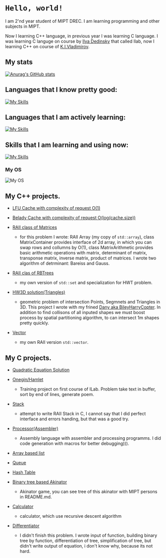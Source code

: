 # `Hello, world!`

I am 2'nd year student of MIPT DREC. I am learning programming and other subjects in MIPT.

Now I learning C++ language, in previous year I was learning C language. I was learning C languge on course by
[Ilya Dedinsky](https://github.com/ded32) that called Ilab, now I learning C++ on course of [K.I.Vladimirov](https://github.com/tilir).

## My stats

[![Anurag's GitHub stats](https://github-readme-stats.vercel.app/api?username=LegendaryHog&show_icons=true&theme=dark)](https://github.com/anuraghazra/github-readme-stats)

## Languages that I know pretty good:
[![My Skills](https://skillicons.dev/icons?i=c)](https://skillicons.dev)

## Languages that I am actively learning:
[![My Skills](https://skillicons.dev/icons?i=cpp)](https://skillicons.dev)

## Skills that I am learning and using now:
[![My Skills](https://skillicons.dev/icons?i=git,cmake,python,bash,latex,markdown)](https://skillicons.dev)

### My OS
![My OS](https://img.shields.io/badge/manjaro-35BF5C?style=for-the-badge&logo=manjaro&logoColor=white)


## My C++ projects.

- [LFU Cache with complexity of request O(1)](https://github.com/LegendaryHog/cache)

- [Belady Cache with complexity of request O(log(cache.size))](https://github.com/LegendaryHog/belady_cache)

- [RAII class of Matrices](https://github.com/LegendaryHog/matrix)
    - for this problem I wrote: RAII Array (my copy of `std::array`), class MatrixContainer provides interface of 2d array, in which you can swap rows and collumns by O(1), class MatrixArithmetic provides basic arithmetic operations with matrix, determinant of matrix, transponse matrix, inverse matrix, product of matrices. I wrote two algorithm of detrminant: Bareiss and Gauss.

- [RAII clas of RBTrees](https://github.com/LegendaryHog/SearchTree) 
    - my own version of `std::set` and specialization for HWT problem.

- [HW3D solution(Triangles)](https://github.com/LegendaryHog/Triangles)
    - geometric problem of intersection Points, Segmnets and Triangles in 3D. This project I wrote with my frined [Dany aka BileyHarryCopter](https://github.com/BileyHarryCopter). In addition to find collisons of all inputed shapes we must boost process by spatial partitioning algorithm, to can intersect 1m shapes pretty quickly.

- [Vector](https://github.com/LegendaryHog/Vector)
    - my own RAII version `std::vector`.
## My C projects.

- [Quadratic Equation Solution](https://github.com/LegendaryHog/quadratic-equation)

- [Onegin/Hamlet](https://github.com/LegendaryHog/Onegin)
    - Training project on first course of ILab. Problem
    take text in buffer, sort by end of lines, generate poem.

- [Stack](https://github.com/LegendaryHog/Stack)
    - attempt to write RAII Stack in C, I cannot say that I did perfect interface and errors handing, but that was a good try. 
- [Processor(Assembler)](https://github.com/LegendaryHog/Pentium)
    - Assembly language with assembler and processing programms. I did code generation with macros for better debugging))).

- [Array based list](https://github.com/LegendaryHog/List)

- [Queue](https://github.com/LegendaryHog/Queue)

- [Hash Table](https://github.com/LegendaryHog/Hash_Tab)

- [Binary tree based Akinator](https://github.com/LegendaryHog/AkiTree)
    - Akinator game, you can see tree of this akinator with MIPT persons in README.md.

- [Calculator](https://github.com/LegendaryHog/Calc)
    - calculator, which use recursive descent algorithm

- [Differentiator](https://github.com/LegendaryHog/Diff)
    - I didn't finish this problem. I wrote input of function, building binary tree by function, differentiation of tree, simplification of tree, but didn't write output of equation, i don't know why, because its not hard.


